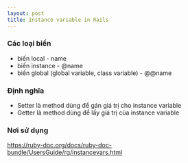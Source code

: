```yaml
---
layout: post
title: Instance variable in Rails
---
```


### Các loại biến
- biến local - name
- biến instance - @name
- biến global (global variable, class variable) - @@name
### Định nghĩa
- Setter là method dùng để gán giá trị cho instance variable
- Getter là method dùng để lấy giá trị của instance variable

### Nơi sử dụng
https://ruby-doc.org/docs/ruby-doc-bundle/UsersGuide/rg/instancevars.html
